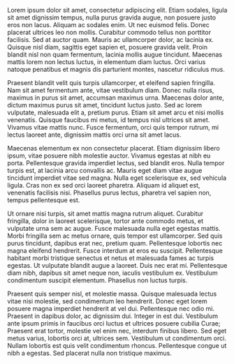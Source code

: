 Lorem ipsum dolor sit amet, consectetur adipiscing elit. Etiam sodales,
ligula sit amet dignissim tempus, nulla purus gravida augue, non posuere
justo eros non lacus. Aliquam ac sodales enim. Ut nec euismod felis.
Donec placerat ultrices leo non mollis. Curabitur commodo tellus non
porttitor facilisis. Sed at auctor quam. Mauris ac ullamcorper dolor, ac
lacinia ex. Quisque nisl diam, sagittis eget sapien et, posuere gravida
velit. Proin blandit nisl non quam fermentum, lacinia mollis augue
tincidunt. Maecenas mattis lorem non lectus luctus, in elementum diam
luctus. Orci varius natoque penatibus et magnis dis parturient montes,
nascetur ridiculus mus.

Praesent blandit velit quis turpis ullamcorper, et eleifend sapien
fringilla. Nam sit amet fermentum ante, vitae vestibulum diam. Donec
nulla risus, maximus in purus sit amet, accumsan maximus urna. Maecenas
dolor ante, dictum maximus purus sit amet, tincidunt luctus justo. Sed
ac lorem vulputate, malesuada elit a, pretium purus. Etiam sit amet arcu
et nisi mollis venenatis. Quisque faucibus mi metus, id tempus nisl
ultrices sit amet. Vivamus vitae mattis nunc. Fusce fermentum, orci quis
tempor rutrum, mi lectus laoreet ante, dignissim mattis orci urna sit
amet lacus.

Maecenas elementum ex non consectetur placerat. Etiam dignissim libero
ipsum, vitae posuere nibh molestie auctor. Vivamus egestas at nibh eu
porta. Pellentesque gravida imperdiet lectus, sed blandit eros. Nulla
tempor turpis est, at lacinia arcu convallis ac. Mauris eget diam vitae
augue tincidunt imperdiet vitae sed magna. Nulla eget scelerisque ex,
sed vehicula ligula. Cras non ex sed orci laoreet pharetra. Aliquam id
aliquet est, venenatis facilisis nisi. Phasellus purus lectus, pharetra
vel sapien non, tempus pellentesque est.

Ut ornare nisi turpis, sit amet mattis magna rutrum aliquet. Curabitur
fringilla, dolor in laoreet scelerisque, tortor ante commodo metus, et
vulputate urna sem ac augue. Fusce malesuada nulla eget egestas mattis.
Morbi fringilla sem ac metus ornare, quis tempor est ullamcorper. Sed
quis purus tincidunt, dapibus erat nec, pretium quam. Pellentesque
lobortis nec magna eleifend hendrerit. Fusce interdum at eros eu
suscipit. Pellentesque habitant morbi tristique senectus et netus et
malesuada fames ac turpis egestas. Ut vulputate blandit augue a laoreet.
Duis nec erat mi. Pellentesque diam nibh, dapibus sit amet neque non,
iaculis vestibulum ex. Vestibulum condimentum suscipit elementum.
Phasellus non luctus turpis.

Praesent quis semper nisl, et molestie massa. Quisque malesuada lectus
vitae nisi molestie, sed condimentum leo hendrerit. Donec eget lorem
posuere magna imperdiet hendrerit at vel dui. Pellentesque nec odio mi.
Praesent in dapibus dolor, ac dignissim dui. Integer in est dui.
Vestibulum ante ipsum primis in faucibus orci luctus et ultrices posuere
cubilia Curae; Praesent erat tortor, molestie vel enim nec, interdum
finibus libero. Sed eget metus varius, lobortis orci at, ultrices sem.
Vestibulum ut condimentum orci. Nullam lobortis est quis velit
condimentum rhoncus. Pellentesque congue ut nibh a egestas. Sed placerat
nulla non tristique maximus.

